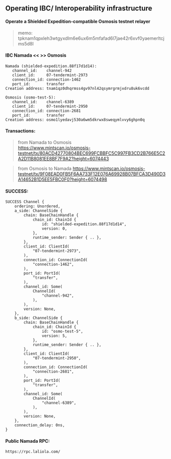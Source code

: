 ## Operating IBC/ Interoperability infrastructure
#### Operate a Shielded Expedition-compatible Osmosis testnet relayer

>memo: tpknam1qpxleh3wtgyxdlm6e6ux6m5mfafad6l7jae42r6xvf0yaemerltcjms5d8l
  
#### IBC Namada << >> Osmosis

```
Namada (shielded-expedition.88f17d1d14):
   channel_id:    channel-942
   client_id:     07-tendermint-2973
   connection_id: connection-1462
   port_id:       transfer
Creation address: tnam1qz0dhqrmss4gv97nl42qsymrgrmjxdru8uk6vcdd
```
```
Osmosis (osmo-test-5): 
   channel_id:    channel-6389
   client_id:     07-tendermint-2950
   connection_id: connection-2681
   port_id:       transfer
Creation address: osmo1lyedavj530a6wm5dkrwx8sweqymlvvy6ghpn0q
```

#### Transactions:

>from Namada to Osmosis  
https://www.mintscan.io/osmosis-testnet/tx/80ACD42770804BEC699FCBBFC5C997FB3CD2B766E5C2A2D11B8081EE8BF7F9A2?height=6074443

>from Osmosis to Namada
https://www.mintscan.io/osmosis-testnet/tx/9F08EAD0FB5F6AA733F12E076A69928B07BFCA3D490D3A14652B1D5EE5FBC0F0?height=6074498


#### SUCCESS:
```
SUCCESS Channel {
    ordering: Unordered,
    a_side: ChannelSide {
        chain: BaseChainHandle {
            chain_id: ChainId {
                id: "shielded-expedition.88f17d1d14",
                version: 0,
            },
            runtime_sender: Sender { .. },
        },
        client_id: ClientId(
            "07-tendermint-2973",
        ),
        connection_id: ConnectionId(
            "connection-1462",
        ),
        port_id: PortId(
            "transfer",
        ),
        channel_id: Some(
            ChannelId(
                "channel-942",
            ),
        ),
        version: None,
    },
    b_side: ChannelSide {
        chain: BaseChainHandle {
            chain_id: ChainId {
                id: "osmo-test-5",
                version: 5,
            },
            runtime_sender: Sender { .. },
        },
        client_id: ClientId(
            "07-tendermint-2950",
        ),
        connection_id: ConnectionId(
            "connection-2681",
        ),
        port_id: PortId(
            "transfer",
        ),
        channel_id: Some(
            ChannelId(
                "channel-6389",
            ),
        ),
        version: None,
    },
    connection_delay: 0ns,
}
```
#### Public Namada RPC:
```
https://rpc.laliola.com/   
```
